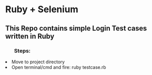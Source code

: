 <h1> Ruby + Selenium </h1>

<h2>This Repo contains simple Login Test cases written in Ruby</h2>

<h3> <ol>Steps:</h3>
<li>Move to project directory</li>
<li>Open terminal/cmd and fire: ruby testcase.rb</li>
